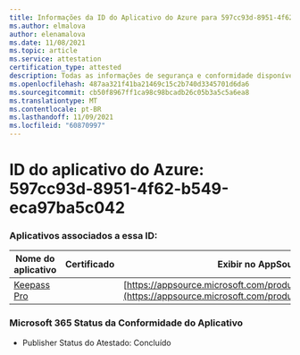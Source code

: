 ```yaml
---
title: Informações da ID do Aplicativo do Azure para 597cc93d-8951-4f62-b549-eca97ba5c042
ms.author: elmalova
author: elenamalova
ms.date: 11/08/2021
ms.topic: article
ms.service: attestation
certification_type: attested
description: Todas as informações de segurança e conformidade disponíveis para 597cc93d-8951-4f62-b549-eca97ba5c042.
ms.openlocfilehash: 487aa321f41ba21469c15c2b740d3345701d6da6
ms.sourcegitcommit: cb50f8967ff1ca98c98bcadb26c05b3a5c5a6ea8
ms.translationtype: MT
ms.contentlocale: pt-BR
ms.lasthandoff: 11/09/2021
ms.locfileid: "60870997"
---
```

# <a name="azure-app-id-597cc93d-8951-4f62-b549-eca97ba5c042"></a>ID do aplicativo do Azure: 597cc93d-8951-4f62-b549-eca97ba5c042


### <a name="apps-associated-with-this-id"></a>Aplicativos associados a essa ID:
| **Nome do aplicativo** | **Certificado** | **Exibir no AppSource** |
|--------------|---------------|-----------------------|
| [Keepass Pro](https://docs.microsoft.com/microsoft-365-app-certification/forward/WA200003336) |  | [https://appsource.microsoft.com/product/office/WA200003336](https://appsource.microsoft.com/product/office/WA200003336) |

### <a name="microsoft-365-app-compliance-status"></a>Microsoft 365 Status da Conformidade do Aplicativo
- Publisher Status do Atestado: Concluído
